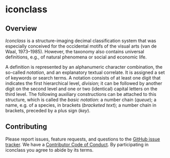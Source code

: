 
<!-- README.md is generated from README.Rmd. Please edit that file -->

# iconclass

## Overview

*Iconclass* is a structure-imaging decimal classification system that
was especially conceived for the occidental motifs of the visual arts
(van de Waal, 1973–1985). However, the taxonomy also contains universal
definitions, e.g., of natural phenomena or social and economic life.

A definition is represented by an alphanumeric character combination,
the so-called *notation*, and an explanatory textual correlate. It is
assigned a set of keywords or search terms. A notation consists of at
least one digit that indicates the first hierarchical level, *division*;
it can be followed by another digit on the second level and one or two
(identical) capital letters on the third level. The following auxiliary
constructions can be attached to this structure, which is called the
*basic notation*: a number chain (*queue*); a name, e.g. of a species,
in brackets (*bracketed text*); a number chain in brackets, preceded by
a plus sign (*key*).

## Contributing

Please report issues, feature requests, and questions to the [GitHub
issue tracker](https://github.com/stefanieschneider/iconclass/issues).
We have a [Contributor Code of
Conduct](https://github.com/stefanieschneider/iconclass/blob/master/CODE_OF_CONDUCT.md).
By participating in iconclass you agree to abide by its terms.
